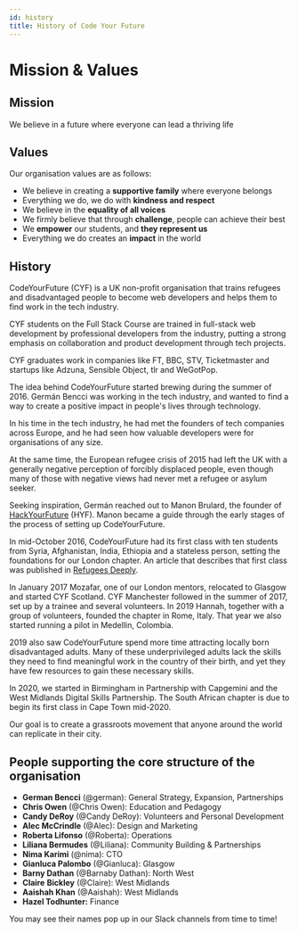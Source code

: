 ```yaml
---
id: history
title: History of Code Your Future
---
```


# Mission & Values

## Mission

We believe in a future where everyone can lead a thriving life

## Values

Our organisation values are as follows:

- We believe in creating a **supportive family** where everyone belongs
- Everything we do, we do with **kindness and respect**
- We believe in the **equality of all voices**
- We firmly believe that through **challenge**, people can achieve their best
- We **empower** our students, and **they represent us**
- Everything we do creates an **impact** in the world

## History

CodeYourFuture \(CYF\) is a UK non-profit organisation that trains refugees and disadvantaged people to become web developers and helps them to find work in the tech industry.

CYF students on the Full Stack Course are trained in full-stack web development by professional developers from the industry, putting a strong emphasis on collaboration and product development through tech projects.

CYF graduates work in companies like FT, BBC, STV, Ticketmaster and startups like Adzuna, Sensible Object, tlr and WeGotPop.

The idea behind CodeYourFuture started brewing during the summer of 2016. Germán Bencci was working in the tech industry, and wanted to find a way to create a positive impact in people's lives through technology.

In his time in the tech industry, he had met the founders of tech companies across Europe, and he had seen how valuable developers were for organisations of any size.

At the same time, the European refugee crisis of 2015 had left the UK with a generally negative perception of forcibly displaced people, even though many of those with negative views had never met a refugee or asylum seeker.

Seeking inspiration, Germán reached out to Manon Brulard, the founder of [HackYourFuture](https://www.hackyourfuture.net/) \(HYF\). Manon became a guide through the early stages of the process of setting up CodeYourFuture.

In mid-October 2016, CodeYourFuture had its first class with ten students from Syria, Afghanistan, India, Ethiopia and a stateless person, setting the foundations for our London chapter. An article that describes that first class was published in [Refugees Deeply](https://www.newsdeeply.com/refugees/articles/2016/10/19/welcome-to-londons-refugee-coding-school).

In January 2017 Mozafar, one of our London mentors, relocated to Glasgow and started CYF Scotland. CYF Manchester followed in the summer of 2017, set up by a trainee and several volunteers. In 2019 Hannah, together with a group of volunteers, founded the chapter in Rome, Italy. That year we also started running a pilot in Medellin, Colombia.

2019 also saw CodeYourFuture spend more time attracting locally born disadvantaged adults. Many of these underprivileged adults lack the skills they need to find meaningful work in the country of their birth, and yet they have few resources to gain these necessary skills.

In 2020, we started in Birmingham in Partnership with Capgemini and the West Midlands Digital Skills Partnership. The South African chapter is due to begin its first class in Cape Town mid-2020.

Our goal is to create a grassroots movement that anyone around the world can replicate in their city.

## People supporting the core structure of the organisation

- **German Bencci** \(@german\): General Strategy, Expansion, Partnerships
- **Chris Owen** \(@Chris Owen\): Education and Pedagogy
- **Candy DeRoy** \(@Candy DeRoy\): Volunteers and Personal Development
- **Alec McCrindle** \(@Alec\): Design and Marketing
- **Roberta Lifonso** \(@Roberta\): Operations
- **Liliana Bermudes** \(@Liliana\): Community Building & Partnerships
- **Nima Karimi** \(@nima\): CTO
- **Gianluca Palombo** \(@Gianluca\): Glasgow
- **Barny Dathan** \(@Barnaby Dathan\): North West
- **Claire** **Bickley** \(@Claire\): West Midlands
- **Aaishah Khan** \(@Aaishah\): West Midlands
- **Hazel Todhunter:** Finance

You may see their names pop up in our Slack channels from time to time!
